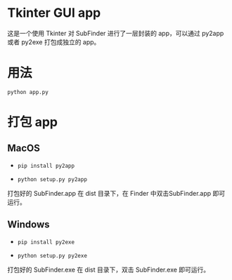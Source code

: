 # Tkinter GUI app

这是一个使用 Tkinter 对 SubFinder 进行了一层封装的 app，可以通过 py2app 或者 py2exe 打包成独立的 app。

# 用法

`python app.py`

# 打包 app

## MacOS

- `pip install py2app`

- `python setup.py py2app`

打包好的 SubFinder.app 在 dist 目录下，在 Finder 中双击SubFinder.app 即可运行。

## Windows

- `pip install py2exe`

- `python setup.py py2exe`

打包好的 SubFinder.exe 在 dist 目录下，双击 SubFinder.exe 即可运行。